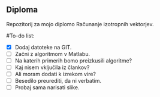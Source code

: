 ## Diploma

Repozitorij za mojo diplomo Računanje izotropnih vektorjev.

#To-do list:
- [x] Dodaj datoteke na GIT.
- [ ] Začni z algoritmom v Matlabu.
- [ ] Na katerih primerih bomo preizkusili algoritme?
- [ ] Kaj nisem vključila iz člankov?
- [ ] Ali moram dodati k izrekom vire?
- [ ] Besedilo preurediti, da ni verbatim.
- [ ] Probaj sama narisati slike.
